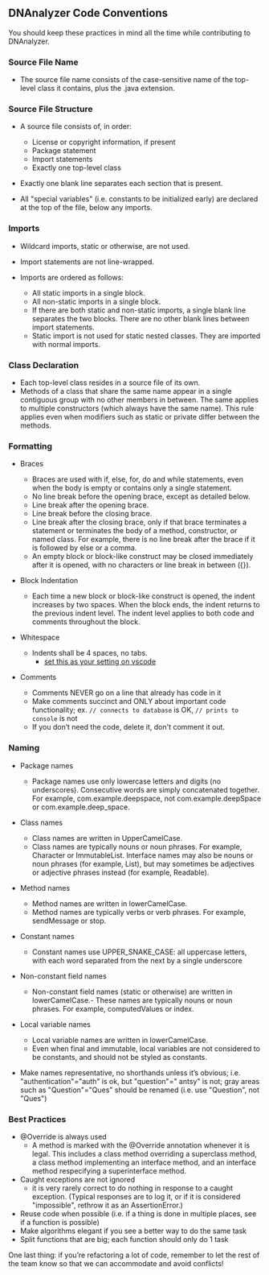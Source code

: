 ## DNAnalyzer Code Conventions

You should keep these practices in mind all the time while contributing to DNAnalyzer.

### Source File Name

- The source file name consists of the case-sensitive name of the top-level class it contains, plus the .java extension.

### Source File Structure

- A source file consists of, in order:
    - License or copyright information, if present
    - Package statement
    - Import statements
    - Exactly one top-level class

- Exactly one blank line separates each section that is present.
- All "special variables" (i.e. constants to be initialized early) are declared at the top of the file, below any
  imports.

### Imports

- Wildcard imports, static or otherwise, are not used.
- Import statements are not line-wrapped.

- Imports are ordered as follows:
    - All static imports in a single block.
    - All non-static imports in a single block.
    - If there are both static and non-static imports, a single blank line separates the two blocks. There are no other
      blank lines between import statements.
    - Static import is not used for static nested classes. They are imported with normal imports.

### Class Declaration

- Each top-level class resides in a source file of its own.
- Methods of a class that share the same name appear in a single contiguous group with no other members in between. The
  same applies to multiple constructors (which always have the same name). This rule applies even when modifiers such as
  static or private differ between the methods.

### Formatting

- Braces
    - Braces are used with if, else, for, do and while statements, even when the body is empty or contains only a single
      statement.
    - No line break before the opening brace, except as detailed below.
    - Line break after the opening brace.
    - Line break before the closing brace.
    - Line break after the closing brace, only if that brace terminates a statement or terminates the body of a method,
      constructor, or named class. For example, there is no line break after the brace if it is followed by else or a
      comma.
    - An empty block or block-like construct may be closed immediately after it is opened, with no characters or line
      break in between ({}).

- Block Indentation
    - Each time a new block or block-like construct is opened, the indent increases by two spaces. When the block ends,
      the indent returns to the previous indent level. The indent level applies to both code and comments throughout the
      block.

- Whitespace
    - Indents shall be 4 spaces, no tabs.
        - [set this as your setting on vscode](https://stackoverflow.com/a/38556923)

- Comments
    - Comments NEVER go on a line that already has code in it
    - Make comments succinct and ONLY about important code functionality; ex. `// connects to database` is
      OK, `// prints to console` is not
    - If you don’t need the code, delete it, don't comment it out.

### Naming

- Package names
    - Package names use only lowercase letters and digits (no underscores). Consecutive words are simply concatenated
      together. For example, com.example.deepspace, not com.example.deepSpace or com.example.deep_space.

- Class names
    - Class names are written in UpperCamelCase.
    - Class names are typically nouns or noun phrases. For example, Character or ImmutableList. Interface names may also
      be nouns or noun phrases (for example, List), but may sometimes be adjectives or adjective phrases instead (for
      example, Readable).

- Method names
    - Method names are written in lowerCamelCase.
    - Method names are typically verbs or verb phrases. For example, sendMessage or stop.

- Constant names
    - Constant names use UPPER_SNAKE_CASE: all uppercase letters, with each word separated from the next by a single
      underscore

- Non-constant field names
    - Non-constant field names (static or otherwise) are written in lowerCamelCase.- These names are typically nouns or
      noun phrases. For example, computedValues or index.

- Local variable names
    - Local variable names are written in lowerCamelCase.
    - Even when final and immutable, local variables are not considered to be constants, and should not be styled as
      constants.

- Make names representative, no shorthands unless it’s obvious; i.e. "authentication"="auth" is ok, but "question"="
  antsy" is not; gray areas such as "Question"="Ques" should be renamed (i.e. use "Question", not "Ques")

### Best Practices

- @Override is always used
    - A method is marked with the @Override annotation whenever it is legal. This includes a class method overriding a
      superclass method, a class method implementing an interface method, and an interface method respecifying a
      superinterface method.
- Caught exceptions are not ignored
    - it is very rarely correct to do nothing in response to a caught exception. (Typical responses are to log it, or if
      it is considered "impossible", rethrow it as an AssertionError.)
- Reuse code when possible (i.e. if a thing is done in multiple places, see if a function is possible)
- Make algorithms elegant if you see a better way to do the same task
- Split functions that are big; each function should only do 1 task

One last thing: if you’re refactoring a lot of code, remember to let the rest of the team know so that we can
accommodate and avoid conflicts!

